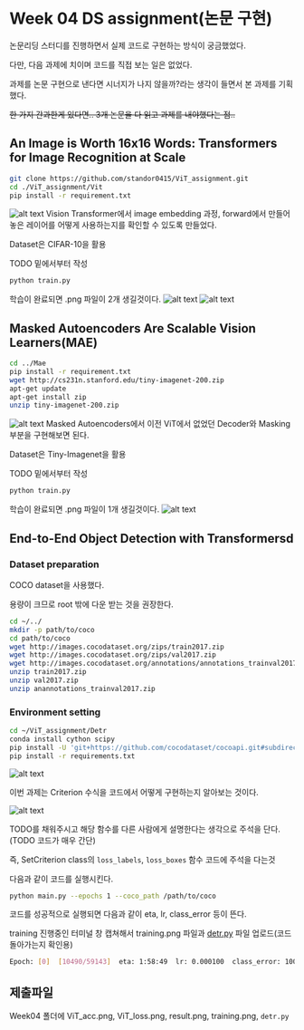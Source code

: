 # Week 04 DS assignment(논문 구현)

논문리딩 스터디를 진행하면서 실제 코드로 구현하는 방식이 궁금했었다.

다만, 다음 과제에 치이며 코드를 직접 보는 일은 없었다.

과제를 논문 구현으로 낸다면 시너지가 나지 않을까?라는 생각이 들면서 본 과제를 기획했다.

~~한 가지 간과한게 있다면.. 3개 논문을 다 읽고 과제를 내야했다는 점..~~

## **An Image is Worth 16x16 Words: Transformers for Image Recognition at Scale**

```bash
git clone https://github.com/standor0415/ViT_assignment.git
cd ./ViT_assignment/Vit
pip install -r requirement.txt
```
![alt text](README_image/vit_model.png)
Vision Transformer에서 image embedding 과정, forward에서 만들어 놓은 레이어를 어떻게 사용하는지를 확인할 수 있도록 만들었다.

Dataset은 CIFAR-10을 활용

TODO 밑에서부터 작성

```bash
python train.py
```

학습이 완료되면 .png 파일이 2개 생길것이다.
![alt text](README_image/ViT_loss.png)
![alt text](README_image/ViT_acc.png)


## Masked Autoencoders Are Scalable Vision Learners(MAE)

```bash
cd ../Mae
pip install -r requirement.txt
wget http://cs231n.stanford.edu/tiny-imagenet-200.zip
apt-get update
apt-get install zip
unzip tiny-imagenet-200.zip
```
![alt text](README_image/mae_model.png)
Masked Autoencoders에서 이전 ViT에서 없었던 Decoder와 Masking 부분을 구현해보면 된다.

Dataset은 Tiny-Imagenet을 활용

TODO 밑에서부터 작성

```bash
python train.py
```

학습이 완료되면 .png 파일이 1개 생길것이다.
![alt text](README_image/result.png)


## **End-to-End Object Detection with Transformersd**
### Dataset preparation

COCO dataset을 사용했다.

용량이 크므로 root 밖에 다운 받는 것을 권장한다.

```bash
cd ~/../
mkdir -p path/to/coco
cd path/to/coco
wget http://images.cocodataset.org/zips/train2017.zip
wget http://images.cocodataset.org/zips/val2017.zip 
wget http://images.cocodataset.org/annotations/annotations_trainval2017.zip
unzip train2017.zip
unzip val2017.zip
unzip anannotations_trainval2017.zip
```

### Environment setting

```bash
cd ~/ViT_assignment/Detr
conda install cython scipy
pip install -U 'git+https://github.com/cocodataset/cocoapi.git#subdirectory=PythonAPI'
pip install -r requirements.txt
```
![alt text](README_image/image.png)

이번 과제는 Criterion 수식을 코드에서 어떻게 구현하는지 알아보는 것이다.

![alt text](README_image/equation.png)

TODO를 채워주시고 해당 함수를 다른 사람에게 설명한다는 생각으로 주석을 단다.(TODO 코드가 매우 간단)

즉, SetCriterion class의 `loss_labels`, `loss_boxes` 함수 코드에 주석을 다는것

다음과 같이 코드를 실행시킨다.

```bash
python main.py --epochs 1 --coco_path /path/to/coco
```

코드를 성공적으로 실행되면 다음과 같이 eta, lr, class_error 등이 뜬다.

training 진행중인 터미널 창 캡쳐해서 training.png 파일과 [detr.py](http://detr.py) 파일 업로드(코드 돌아가는지 확인용) 

```bash
Epoch: [0]  [10490/59143]  eta: 1:58:49  lr: 0.000100  class_error: 100.00  loss: 27.1212 (30.5405)  loss_ce: 1.6510 (1.9659)  loss_bbox: 1.4159 (1.5160)  loss_giou: 1.5348 (1.5916)  loss_ce_0: 1.6919 (1.9926)  loss_bbox_0: 1.3585 (1.5603)  loss_giou_0: 1.5267 (1.6003)  loss_ce_1: 1.7223 (1.9889)  loss_bbox_1: 1.4176 (1.5295)  loss_giou_1: 1.5357 (1.5909)  loss_ce_2: 1.6963 (1.9698)  loss_bbox_2: 1.3552 (1.5112)  loss_giou_2: 1.5032 (1.5820)  loss_ce_3: 1.6056 (1.9668)  loss_bbox_3: 1.4752 (1.5202)  loss_giou_3: 1.5730 (1.5890)  loss_ce_4: 1.7427 (1.9723)  loss_bbox_4: 1.3228 (1.5082)  loss_giou_4: 1.5780 (1.5851)  loss_ce_unscaled: 1.6510 (1.9659)  class_error_unscaled: 100.0000 (99.9918)  loss_bbox_unscaled: 0.2832 (0.3032)  loss_giou_unscaled: 0.7674 (0.7958)  cardinality_error_unscaled: 4.0000 (6.6179)  loss_ce_0_unscaled: 1.6919 (1.9926)  loss_bbox_0_unscaled: 0.2717 (0.3121)  loss_giou_0_unscaled: 0.7634 (0.8002)  cardinality_error_0_unscaled: 4.0000 (6.6090)  loss_ce_1_unscaled: 1.7223 (1.9889)  loss_bbox_1_unscaled: 0.2835 (0.3059)  loss_giou_1_unscaled: 0.7678 (0.7954)  cardinality_error_1_unscaled: 4.0000 (6.6136)  loss_ce_2_unscaled: 1.6963 (1.9698)  loss_bbox_2_unscaled: 0.2710 (0.3022)  loss_giou_2_unscaled: 0.7516 (0.7910)  cardinality_error_2_unscaled: 4.0000 (6.6245)  loss_ce_3_unscaled: 1.6056 (1.9668)  loss_bbox_3_unscaled: 0.2950 (0.3040)  loss_giou_3_unscaled: 0.7865 (0.7945)  cardinality_error_3_unscaled: 4.0000 (6.6239)  loss_ce_4_unscaled: 1.7427 (1.9723)  loss_bbox_4_unscaled: 0.2646 (0.3016)  loss_giou_4_unscaled: 0.7890 (0.7926)  cardinality_error_4_unscaled: 4.0000 (6.6157)  time: 0.1455  data: 0.0058  max mem: 5581
```

## 제출파일

Week04 폴더에 ViT_acc.png, ViT_loss.png, result.png, training.png, `detr.py`